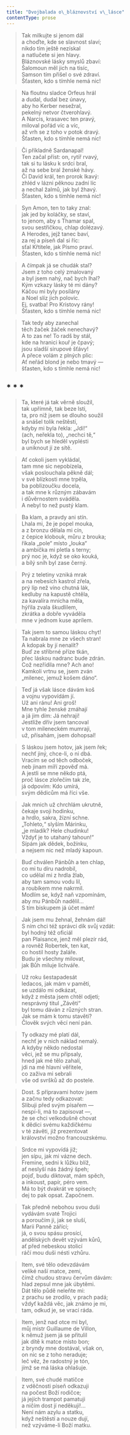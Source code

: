 ```yaml
---
title: "Dvojbalada o\_bláznovství v\_lásce"
contentType: prose
---
```


> Tak milkujte si jenom dál  
> a choďte, kde se slavnost slaví;  
> nikdo tím ještě nezískal  
> a natlučete si jen hlavy.  
> Bláznovské lásky smyslů zbaví:  
> Šalomoun měl jich na tisíc,  
> Samson tím přišel o své zdraví.  
> Šťasten, kdo s tímhle nemá nic!

> Na floutnu sladce Orfeus hrál  
> a dudal, dudal bez únavy,  
> aby ho Kerber nesežral,  
> pekelný netvor čtverohlavý.  
> A Narcis, krasavec ten pravý,  
> miloval pořád víc a víc,  
> až vrh se z toho v potok dravý.  
> Šťasten, kdo s tímhle nemá nic!

> Či příkladně Sardanapal!  
> Ten začal příst: on, rytíř rvavý,  
> tak si tu lásku k srdci bral,  
> až na sebe bral ženské hávy.  
> Či David král, ten prorok lkavý:  
> zhléd v lázni pěknou zadní líc  
> a nechal žalmů, jak byl žhavý.  
> Šťasten, kdo s tímhle nemá nic!

> Syn Amon, ten to taky znal:  
> jak jed by koláčky, se staví,  
> to jenom, aby s Thamar spal,  
> svou sestřičkou, chlap dolézavý.  
> A Herodes, jejž tanec baví,  
> za rej a píseň dal si říc:  
> sťal Křtitele, jak Písmo praví.  
> Šťasten, kdo s tímhle nemá nic!

> A čímpak já se chudák stal?  
> Jsem z toho celý zmalovaný  
> a byl jsem nahý, nač bych lhal?  
> Kým vzkazy lásky té mi dány?  
> Káčou mi byly posílány  
> a Noel slíz jich polovic.  
> Ej, svatba! Pro Kristovy rány!  
> Šťasten, kdo s tímhle nemá nic!

> Tak tedy aby zanechal  
> těch žaček žáček nenechavý?  
> A to zas ne! To radš by stál,  
> kde na hranici kouř je čpavý;  
> jsou sladší sirupové šťávy!  
> A přece volám z plných plic:  
> Ať neřád blond je nebo tmavý —  
> šťasten, kdo s tímhle nemá nic!



## \* \* \*

> Ta, které já tak věrně sloužil,  
> tak upřímně, tak beze lsti,  
> ta, pro niž jsem se dlouho soužil  
> a snášel tolik neštěstí,  
> kdyby mi byla řekla: „Jdi!“  
> (ach, neřekla to), „nechci tě,“  
> byl bych se hleděl vyplésti  
> a uniknout jí ze sítě.

> Ať cokoli jsem vykládal,  
> tam mne sic nepobízela,  
> však poslouchala pěkně dál;  
> v své blízkosti mne trpěla,  
> ba poblizoučku docela,  
> a tak mne k různým zábavám  
> i důvěrnostem sváděla.  
> A nebyl to než pustý klam.

> Ba klam, a pravdy ani stín.  
> Lhala mi, že je popel mouka,  
> a z bronzu dělala mi cín,  
> z čepice klobouk, můru z brouka;  
> říkala „pole“ místo „louka“  
> a ambíčka mi pletla s terny;  
> prý noc je, když se oko kouká,  
> a bílý sníh byl zase černý.

> Prý z teletiny vzniká mrak  
> a na nebesích kastrol zřela,  
> prý líp než víno chutná lák,  
> kedluby na kapustě chtěla,  
> za kavalíra mnicha měla,  
> hýřila zvala škudlilem,  
> zkrátka a dobře vyváděla  
> mne v jednom kuse aprílem.

> Tak jsem to samou láskou chyt!  
> Ta nabrala mne ze všech stran!  
> A kdopak by jí nenalít?  
> Buď ze stříbrné příze tkán,  
> přec láskou nadranc bude zdrán.  
> Což nezřídila mne? Ach ano!  
> Kamkoli vrtnu se, jsem zván  
> „milenec, jemuž košem dáno“.

> Teď já však lásce dávám koš  
> a vojnu vypovídám jí.  
> Už ani ránu! Ani groš!  
> Mne tyhle ženské zmáhají  
> a já jim dím: Já nehraji!  
> Jestliže dřív jsem tancoval  
> v tom mileneckém mumraji,  
> už, přísahám, jsem dohopsal!

> S láskou jsem hotov, jak jsem řek;  
> nechť jiný, chce-li, o ni dbá.  
> Vracím se od těch odboček,  
> neb jinam míří zpověď má.  
> A jestli se mne někdo ptá,  
> proč lásce zlořečím tak zle,  
> já odpovím: Kdo umírá,  
> svým dědicům má říci vše.

> Jak mnich už chrchlám ukrutně,  
> čekaje svoji hodinku,  
> a hrdlo, sakra, žízní schne.  
> „Tohleto,“ slyším Márinku,  
> „je mladík? Hele chudinku!  
> Vždyť je to utahaný tahoun!“  
> Sípám jak dědek, božínku,  
> a nejsem nic než mladý kapoun.

> Buď chválen Pánbůh a ten chlap,  
> co mi tu díru nadrobil,  
> co udělal mi z hrdla žlab,  
> aby tam samou vodu lil,  
> a roubíkem mne nakrmil.  
> Modlím se, když naň vzpomínám,  
> aby mu Pánbůh nadělil…  
> S tím biskupem já účet mám!

> Jak jsem mu žehnal, žehnám dál!  
> S ním chci též správci dík svůj vzdát:  
> byl hodný též oficiál  
> pan Plaisance, jenž měl plezír rád,  
> a rovněž Robertek, ten kat,  
> co hostil hosty žaláře.  
> Budu je všechny milovat,  
> jak Bůh miluje lichváře.

> Už roku šestapadesát  
> ledacos, jak mám v paměti,  
> se uzdálo mi odkázat,  
> když z města jsem chtěl odjeti;  
> nesprávný titul „Závěti“  
> byl tomu dáván z různých stran.  
> Jak se mám k tomu stavěti?  
> Člověk svých věcí není pán.

> Ty odkazy mé platí dál,  
> nechť je v nich náklad nemalý.  
> A kdyby někdo nedostal  
> věci, jež se mu připsaly,  
> hned jak mé tělo zahalí,  
> jdi na mé hlavní věřitele,  
> co zaživa mi sebrali  
> vše od svršků až do postele.

> Dost. S přípravami hotov jsem  
> a začnu tedy odkazovat:  
> Slibuji před svým písařem —  
> nespí-li, má to zapisovat —,  
> že se chci velkodušně chovat  
> k dědici svému každičkému  
> v té závěti, již prezentovat  
> království možno francouzskému.

> Srdce mi vypovídá již;  
> jen sípu, jak mi vázne dech.  
> Fremine, sedni k lůžku blíž,  
> ať neslyší nás žádný špeh;  
> pojď, budu diktovat, mám spěch,  
> a inkoust, papír, péro vem.  
> Má to být dvakrát ve spisech;  
> dej to pak opsat. Započnem.

> Tak předně nebohou svou duši  
> vydávám svaté Trojici  
> a poroučím ji, jak se sluší,  
> Marii Panně zářící;  
> já, o svou spásu prosící,  
> andělských devět vzývám kůrů,  
> ať před nebeskou stolicí  
> ráčí mou duši nésti vzhůru.

> Item, své tělo odevzdávám  
> veliké naší matce, zemi,  
> čímž chudou stravu červům dávám:  
> hlad zepsul mne jak úbytěmi.  
> Dát tělo půdě neleňte mi:  
> z prachu se zrodilo, v prach padá;  
> vždyť každá věc, jak známo je mi,  
> tam, odkud je, se vrací ráda.

> Item, jenž nad otce mi byl,  
> můj mistr Guillaume de Villon,  
> k němuž jsem já se přitulil  
> jak dítě k matce místo bon;  
> z bryndy mne dostával, však on,  
> on nic se z toho neraduje;  
> leč věz, že radostný je tón,  
> jímž se má láska ohlašuje.

> Item, své chudé matičce  
> z vděčnosti píseň odkazuji  
> na počest Boží rodičce;  
> já jejích trampot pamatuji  
> a ničím dost jí neděkuji!…  
> Není nám azylu a statku,  
> když neštěstí a nouze dují,  
> než vzýváme-li Boží matku.
